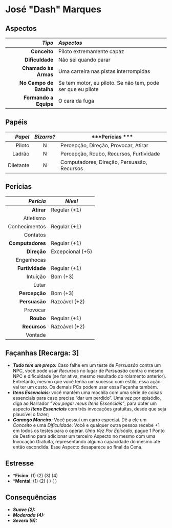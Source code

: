 # José "Dash" Marques

## Aspectos

|              ***Tipo*** | ***Aspectos***                                              |
|------------------------:|:------------------------------------------------------------|
|            **Conceito** | Piloto extremamente capaz                                   |
|         **Dificuldade** | Não sei quando parar                                        |
|    **Chamado às Armas** | Uma carreira nas pistas interrompidas                       |
| **No Campo de Batalha** | Se tem motor, eu piloto. Se não tem, pode ser que eu pilote |
|   **Formando a Equipe** | O cara da fuga                                              |

## Papéis

| ***Papel*** | ***Bizarro?*** | ***Perícias ***                            |
|------------:|:--------------:|--------------------------------------------|
|      Piloto | N              | Percepção, Direção, Provocar, Atirar       |
|      Ladrão | N              | Percepção, Roubo, Recursos, Furtividade    |
|   Diletante | N              | Computadores, Direção, Persuasão, Recursos |

## Perícias

|    ***Perícia*** | ***Nível***      |
|-----------------:|------------------|
|       **Atirar** | Regular (+1)     |
|        Atletismo |                  |
|    Conhecimentos | Regular (+1)     |
|         Contatos |                  |
| **Computadores** | Regular (+1)     |
|      **Direção** | Excepcional (+5) |
|       Engenhocas |                  |
|  **Furtividade** | Regular (+1)     |
|         Intuição | Bom (+3)         |
|            Lutar |                  |
|    **Percepção** | Bom (+3)         |
|    **Persuasão** | Razoável (+2)    |
|         Provocar |                  |
|        **Roubo** | Regular (+1)     |
|     **Recursos** | Razoável (+2)    |
|          Vontade |                  |

## Façanhas [Recarga: 3]

+ ___Tudo tem um preço:___ Caso falhe em um teste de _Persuasão_ contra um NPC, você pode usar _Recursos_ no lugar de _Persuasão_ contra o mesmo NPC e dificuldade (se for ativa, mesmo resultado do rolamento anterior). Entretanto, mesmo que você tenha um sucesso com estilo, essa ação vai ter um custo. Os demais PCs podem usar essa Façanha também.
+ ___Itens Essenciais:___ você mantêm uma mochila com uma série de coisas essenciais para caso precise “dar um perdido”. Uma vez por episódio, diga ao Narrador _“Vou pegar meus Itens Essenciais”_, para obter um aspecto ___Itens Essenciais___ com três invocações gratuitas, desde que seja plausível o fazer;
+ ___Carango Maneiro:___ Você possui um carro especiai. Dê a ele um _Conceito_ e uma _Dificuldade_. Você e qualquer outra pessoa recebe +1 em todos os testes para o operar. _Uma Vez Por Episódio_, pague 1 Ponto de Destino para adicionar um terceiro Aspecto no mesmo com uma Invocação Gratuíta, representando alguma capacidade do mesmo até então escondida. Esse Aspecto desaparece ao final da Cena.

## Estresse

+ ***Físico**: (1) (2) (3) (4)
+ ***Mental**: (1) (2) ( ) ( )

## Consequências

+ ___Suave (2):___
+ ___Moderada (4):___
+ ___Severa (6):___
